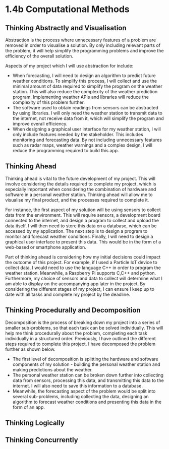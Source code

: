 # 1.4b Computational Methods

## Thinking Abstractly and Visualisation

Abstraction is the process where unnecessary features of a problem are removed in order to visualise a solution. By only including relevant parts of the problem, it will help simplify the programming problems and improve the efficiency of the overall solution.

Aspects of my project which I will use abstraction for include:

* When forecasting, I will need to design an algorithm to predict future weather conditions. To simplify this process, I will collect and use the minimal amount of data required to simplify the program on the weather station. This will also reduce the complexity of the weather prediction program. Implementing weather APIs and libraries will reduce the complexity of this problem further.
* The software used to obtain readings from sensors can be abstracted by using libraries. I will only need the weather station to transmit data to the internet, not receive data from it, which will simplify the program and improve overall efficiency.
* When designing a graphical user interface for my weather station, I will only include features needed by the stakeholder. This includes monitoring and forecasting data. By not including unnecessary features such as radar maps, weather warnings and a complex design, I will reduce the programming required to build this app.

## Thinking Ahead

Thinking ahead is vital to the future development of my project. This will involve considering the details required to complete my project, which is especially important when considering the combination of hardware and software in a personal weather station. Thinking ahead will allow me to visualise my final product, and the processes required to complete it.

For instance, the first aspect of my solution will be using sensors to collect data from the environment. This will require sensors, a development board connected to the internet, and design a program to collect and upload the data itself. I will then need to store this data on a database, which can be accessed by my application. The next step is to design a program to monitor and forecast weather conditions. Finally, I will need to design a graphical user interface to present this data. This would be in the form of a web-based or smartphone application.

Part of thinking ahead is considering how my initial decisions could impact the outcome of this project. For example, if I used a Particle IoT device to collect data, I would need to use the language C++ in order to program the weather station. Meanwhile, a Raspberry Pi supports C,C++ and python. Furthermore, my choice of sensors and data to collect will determine what I am able to display on the accompanying app later in the project. By considering the different stages of my project, I can ensure I keep up to date with all tasks and complete my project by the deadline.

## Thinking Procedurally and Decomposition

Decomposition is the process of breaking down my project into a series of smaller sub-problems, so that each task can be solved individually. This will help me think procedurally about the problem, completing each task individually in a structured order. Previously, I have outlined the different steps required to complete this project. I have decomposed the problem further as shown below.

* The first level of decomposition is splitting the hardware and software components of my solution - building the personal weather station and making predictions about the weather.
* The personal weather station can be broken down further into collecting data from sensors, processing this data, and transmitting this data to the internet. I will also need to save this information to a database.
* Meanwhile, the forecasting aspect of the problem would be split into several sub-problems, including collecting the data, designing an algorithm to forecast weather conditions and presenting this data in the form of an app.&#x20;

## Thinking Logically

## Thinking Concurrently
